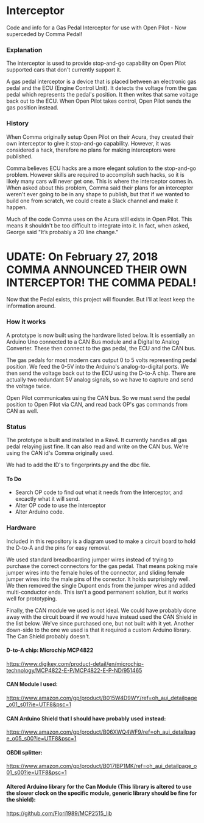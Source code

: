 # Interceptor
Code and info for a Gas Pedal Interceptor for use with Open Pilot - Now superceded by Comma Pedal! 

### Explanation
The interceptor is used to provide stop-and-go capability on Open Pilot supported cars that don't currently support it. 

A gas pedal interceptor is a device that is placed between an electronic gas pedal and the ECU (Engine Control Unit). It detects the voltage from the gas pedal which represents the pedal's position. It then writes that same voltage back out to the ECU. When Open Pilot takes control, Open Pilot sends the gas position instead.

### History
When Comma originally setup Open Pilot on their Acura, they created their own interceptor to give it stop-and-go capability. However, it was considered a hack, therefore no plans for making interceptors were published.

Comma believes ECU hacks are a more elegant solution to the stop-and-go problem. However skills are required to accomplish such hacks, so it is likely many cars will never get one. This is where the interceptor comes in. When asked about this problem, Comma said their plans for an intercepter weren't ever going to be in any shape to publish, but that if we wanted to build one from scratch, we could create a Slack channel and make it happen. 

Much of the code Comma uses on the Acura still exists in Open Pilot. This means it shouldn't be too difficult to integrate into it. In fact, when asked, George said "It’s probably a 20 line change."

# UDATE: On February 27, 2018 COMMA ANNOUNCED THEIR OWN INTERCEPTOR! THE COMMA PEDAL!
Now that the Pedal exists, this project will flounder. But I'll at least keep the information around. 

### How it works
A prototype is now built using the hardware listed below. It is essentially an Arduino Uno connected to a CAN Bus module and a Digital to Analog Converter. These then connect to the gas pedal, the ECU and the CAN bus.  

The gas pedals for most modern cars output 0 to 5 volts representing pedal position. We feed the 0-5V into the Arduino's analog-to-digital ports. We then send the voltage back out to the ECU using the D-to-A chip. There are actually two redundant 5V analog signals, so we have to capture and send the voltage twice. 

Open Pilot communicates using the CAN bus. So we must send the pedal position to Open Pilot via CAN, and read back OP's gas commands from CAN as well. 

### Status
The prototype is built and installed in a Rav4. It currently handles all gas pedal relaying just fine. It can also read and write on the CAN bus. We're using the CAN id's Comma originally used.

We had to add the ID's to fingerprints.py and the dbc file. 

#### To Do
* Search OP code to find out what it needs from the Interceptor, and excactly what it will send.
* Alter OP code to use the interceptor
* Alter Arduino code.

### Hardware
Included in this repository is a diagram used to make a circuit board to hold the D-to-A and the pins for easy removal.

We used standard breadboarding jumper wires instead of trying to purchase the correct connectors for the gas pedal. That means poking male jumper wires into the female holes of the connector, and sliding female jumper wires into the male pins of the conector. It holds surprisingly well. We then removed the single Dupont ends from the jumper wires and added multi-conductor ends. This isn't a good permanent solution, but it works well for prototyping. 

Finally, the CAN module we used is not ideal. We could have probably done away with the circuit board if we would have instead used the CAN Shield in the list below. We've since purchased one, but not built with it yet. Another down-side to the one we used is that it required a custom Arduino library. The Can Shield probably doesn't. 



#### D-to-A chip: Microchip MCP4822
https://www.digikey.com/product-detail/en/microchip-technology/MCP4822-E-P/MCP4822-E-P-ND/951465

#### CAN Module I used:
https://www.amazon.com/gp/product/B015W4D9WY/ref=oh_aui_detailpage_o01_s01?ie=UTF8&psc=1

#### CAN Arduino Shield that I should have probably used instead:
https://www.amazon.com/gp/product/B06XWQ4WF9/ref=oh_aui_detailpage_o05_s00?ie=UTF8&psc=1

#### OBDII splitter:
https://www.amazon.com/gp/product/B017IBP1MK/ref=oh_aui_detailpage_o01_s00?ie=UTF8&psc=1



#### Altered Arduino library for the Can Module (This library is altered to use the slower clock on the specific module, generic library should be fine for the shield):
https://github.com/Flori1989/MCP2515_lib
